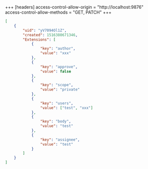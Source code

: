 +++
[headers]
access-control-allow-origin = "http://localhost:9876"
access-control-allow-methods = "GET, PATCH"
+++

```json
[
	{
		"uid": "yV7094Ol1Z",
		"created": 1516380671346,
		"Extensions": [
			{
				"key": "author",
				"value": "xxx"
			},
			{
				"key": "approve",
				"value": false
			},
			{
				"key": "scope",
				"value": "private"
			},
			{
				"key": "users",
				"value": ["test", "xxx"]
			},
			{
				"key": "body",
				"value": "test"
			},
			{
				"key": "assignee",
				"value": "test"
			}
		]
	}
]
```
